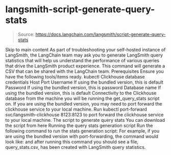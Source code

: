 # langsmith-script-generate-query-stats

> Source: https://docs.langchain.com/langsmith/script-generate-query-stats

Skip to main content
As part of troubleshooting your self-hosted instance of LangSmith, the LangChain team may ask you to generate LangSmith query statistics that will help us understand the performance of various queries that drive the LangSmith product experience.
This command will generate a CSV that can be shared with the LangChain team.
Prerequisites
Ensure you have the following tools/items ready.
kubectl
Clickhouse database credentials
Host
Port
Username
If using the bundled version, this is default
Password
If using the bundled version, this is password
Database name
If using the bundled version, this is default
Connectivity to the Clickhouse database from the machine you will be running the get_query_stats
script on.
If you are using the bundled version, you may need to port forward the clickhouse service to your local machine.
Run kubectl port-forward svc/langsmith-clickhouse 8123:8123
to port forward the clickhouse service to your local machine.
The script to generate query stats
You can download the script from here
Running the query stats generation script
Run the following command to run the stats generation script:
For example, if you are using the bundled version with port-forwarding, the command would look like:
and after running this command you should see a file, query_stats.csv, has been created with LangSmith query statistics.